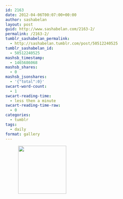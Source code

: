 ```yaml
---
id: 2163
date: 2012-04-06T00:07:00+00:00
author: sashabelan
layout: post
guid: http://www.sashabelan.com/2163-2/
permalink: /2163-2/
tumblr_sashabelan_permalink:
  - http://sashabelan.tumblr.com/post/50512240525
tumblr_sashabelan_id:
  - 50512240525
mashsb_timestamp:
  - 1465686068
mashsb_shares:
  - 0
mashsb_jsonshares:
  - '{"total":0}'
swcart-word-count:
  - 1
swcart-reading-time:
  - less then a minute
swcart-reading-time-raw:
  - 0
categories:
  - tumblr
tags:
  - daily
format: gallery
---
```

<div id='gallery-171' class='gallery galleryid-2163 gallery-columns-3 gallery-size-thumbnail'>
  <figure class='gallery-item'> 
  
  <div class='gallery-icon portrait'>
    <a href='http://www.sashabelan.ru/2163-2/attachment/2164/'><img width="150" height="150" src="http://www.sashabelan.ru/wp-content/uploads/2012/04/tumblr_mmutofYKDK1qarj97o1_540-150x150.jpg" class="attachment-thumbnail size-thumbnail" alt="" /></a>
  </div></figure>
</div>